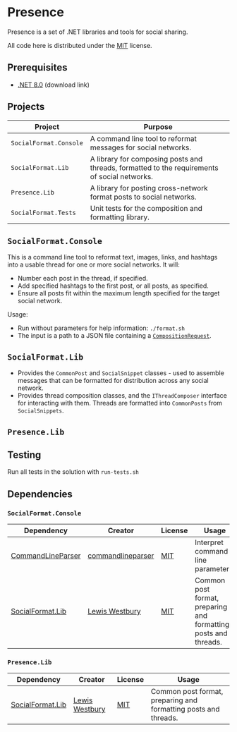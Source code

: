 # Presence

Presence is a set of .NET libraries and tools for social sharing.

All code here is distributed under the [MIT](https://github.com/instantiator/presence/blob/main/LICENSE) license.

## Prerequisites

- [.NET 8.0](https://dotnet.microsoft.com/en-us/download/dotnet/8.0) (download link)

## Projects

| Project                | Purpose                                                                                      |
| ---------------------- | -------------------------------------------------------------------------------------------- |
| `SocialFormat.Console` | A command line tool to reformat messages for social networks.                                |
| `SocialFormat.Lib`     | A library for composing posts and threads, formatted to the requirements of social networks. |
| `Presence.Lib`         | A library for posting cross-network format posts to social networks.                         |
| `SocialFormat.Tests`   | Unit tests for the composition and formatting library.                                       |

## `SocialFormat.Console`

This is a command line tool to reformat text, images, links, and hashtags into a usable thread for one or more social networks. It will:

- Number each post in the thread, if specified.
- Add specified hashtags to the first post, or all posts, as specified.
- Ensure all posts fit within the maximum length specified for the target social network.

Usage:

- Run without parameters for help information: `./format.sh`
- The input is a path to a JSON file containing a [`CompositionRequest`](https://github.com/instantiator/presence/blob/main/SocialFormat.Lib/DTO/CompositionRequest.cs).

## `SocialFormat.Lib`

- Provides the `CommonPost` and `SocialSnippet` classes - used to assemble messages that can be formatted for distribution across any social network.
- Provides thread composition classes, and the `IThreadComposer` interface for interacting with them. Threads are formatted into `CommonPosts` from `SocialSnippets`.

## `Presence.Lib`

## Testing

Run all tests in the solution with `run-tests.sh`

## Dependencies

### `SocialFormat.Console`

| Dependency                                                            | Creator                                                   | License                                                                        | Usage                                                           |
| --------------------------------------------------------------------- | --------------------------------------------------------- | ------------------------------------------------------------------------------ | --------------------------------------------------------------- |
| [CommandLineParser](https://github.com/commandlineparser/commandline) | [commandlineparser](https://github.com/commandlineparser) | [MIT](https://github.com/commandlineparser/commandline/blob/master/License.md) | Interpret command line parameters.                              |
| [SocialFormat.Lib](https://github.com/instantiator/presence)          | [Lewis Westbury](https://github.com/instantiator)         | [MIT](https://github.com/instantiator/presence/blob/main/LICENSE)              | Common post format, preparing and formatting posts and threads. |

### `Presence.Lib`

| Dependency                                                   | Creator                                           | License                                                           | Usage                                                           |
| ------------------------------------------------------------ | ------------------------------------------------- | ----------------------------------------------------------------- | --------------------------------------------------------------- |
| [SocialFormat.Lib](https://github.com/instantiator/presence) | [Lewis Westbury](https://github.com/instantiator) | [MIT](https://github.com/instantiator/presence/blob/main/LICENSE) | Common post format, preparing and formatting posts and threads. |
